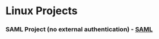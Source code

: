 # Linux Projects

### SAML Project (no external authentication) - **[SAML](https://github.com/pidgu91/Linux-Projects/blob/main/SAML)**
